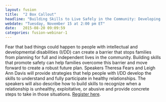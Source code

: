 ```yaml
---
layout: fusion
title:  "2 Box Callout"
headline: "Building Skills to Live Safely in the Community: Developing Positive Relationships"
webdate: "Tuesday, November 15 at 2:00 pm ET"
date:   2015-08-20 09:09:59
categories: fusion-webinar-1
---
```

Fear that bad things could happen to people with intellectual and developmental disabilities (I/DD) can create a barrier that stops families from planning for full and independent lives in the community.  Building skills that promote safety can help families overcome this barrier and move forward to create a robust future plan. Speakers Theresa Fears and Leigh Ann Davis will provide strategies that help people with I/DD develop the skills to understand and fully participate in healthy relationships. The speakers will also describe how to build skills to recognize when a relationship is unhealthy, exploitative, or abusive and provide concrete steps to take in those situations. <a href="https://thearc.webex.com/thearc/k2/j.php?MTID=t2bc7783c9e0b50d190cb7a960144ddc5">Register here</a>.